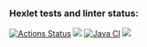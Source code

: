 ### Hexlet tests and linter status:
[![Actions Status](https://github.com/dmitry-viktorovich/java-project-lvl1/workflows/hexlet-check/badge.svg)](https://github.com/dmitry-viktorovich/java-project-lvl1/actions)
<a href="https://codeclimate.com/github/codeclimate/codeclimate/maintainability"><img src="https://api.codeclimate.com/v1/badges/a99a88d28ad37a79dbf6/maintainability" /></a>
[![Java CI](https://github.com/dmitry-viktorovich/java-project-lvl1/actions/workflows/github-actions.yml/badge.svg?branch=main)](https://github.com/dmitry-viktorovich/java-project-lvl1/actions/workflows/github-actions.yml)
<a href="https://asciinema.org/a/gB6MYWjFs2UYnn547duouUxNJ" target="_blank"><img src="https://asciinema.org/a/gB6MYWjFs2UYnn547duouUxNJ.svg" /></a>
